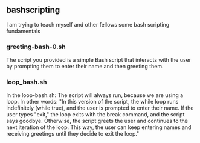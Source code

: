 ## bashscripting
I am trying to teach myself and other fellows some bash scripting fundamentals

### greeting-bash-0.sh
 The script you provided is a simple Bash script that interacts with the user by prompting them to enter their name and then greeting them.
### loop_bash.sh
In the loop-bash.sh: The script will always run, because we are using a loop. In other words:
"In this version of the script, the while loop runs indefinitely (while true), and the user is prompted to enter their name. If the user types "exit," the loop exits with the break command, and the script says goodbye. Otherwise, the script greets the user and continues to the next iteration of the loop. This way, the user can keep entering names and receiving greetings until they decide to exit the loop."
